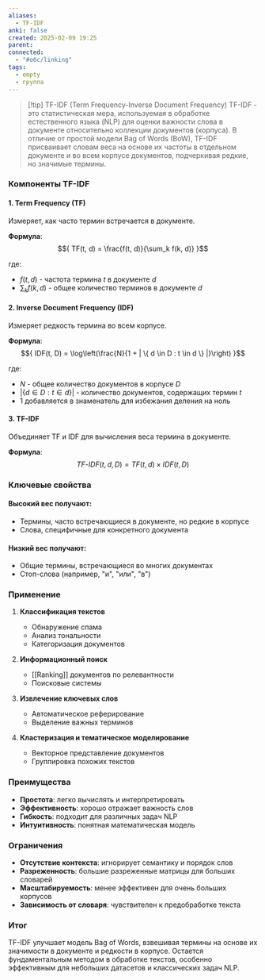 ```yaml
---
aliases:
  - TF-IDF
anki: false
created: 2025-02-09 19:25
parent: 
connected:
  - "#обс/linking"
tags:
  - empty
  - группа
---
```


> [!tip] TF-IDF (Term Frequency-Inverse Document Frequency)
TF-IDF - это статистическая мера, используемая в обработке естественного языка (NLP) для оценки важности слова в документе относительно коллекции документов (корпуса). В отличие от простой модели Bag of Words (BoW), TF-IDF присваивает словам веса на основе их частоты в отдельном документе и во всем корпусе документов, подчеркивая редкие, но значимые термины.

### Компоненты TF-IDF

#### 1. Term Frequency (TF)
Измеряет, как часто термин встречается в документе.

**Формула**:
$${ TF(t, d) = \frac{f(t, d)}{\sum_k f(k, d)} }$$

где:
- $f(t, d)$ - частота термина $t$ в документе $d$
- $\sum_k f(k, d)$ - общее количество терминов в документе $d$

#### 2. Inverse Document Frequency (IDF)
Измеряет редкость термина во всем корпусе.

**Формула**:
$${ IDF(t, D) = \log\left(\frac{N}{1 + | \{ d \in D : t \in d \} |}\right) }$$

где:
- $N$ - общее количество документов в корпусе $D$
- $\left| \{ d \in D : t \in d \} \right|$ - количество документов, содержащих термин $t$
- 1 добавляется в знаменатель для избежания деления на ноль

#### 3. TF-IDF
Объединяет TF и IDF для вычисления веса термина в документе.

**Формула**:
$${ TF\text{-}IDF(t, d, D) = TF(t, d) \times IDF(t, D) }$$

### Ключевые свойства

#### Высокий вес получают:
- Термины, часто встречающиеся в документе, но редкие в корпусе
- Слова, специфичные для конкретного документа

#### Низкий вес получают:
- Общие термины, встречающиеся во многих документах
- Стоп-слова (например, "и", "или", "в")

### Применение

1. **Классификация текстов**
   - Обнаружение спама
   - Анализ тональности
   - Категоризация документов

2. **Информационный поиск**
   - [[Ranking]] документов по релевантности
   - Поисковые системы

3. **Извлечение ключевых слов**
   - Автоматическое реферирование
   - Выделение важных терминов

4. **Кластеризация и тематическое моделирование**
   - Векторное представление документов
   - Группировка похожих текстов

### Преимущества

- **Простота**: легко вычислять и интерпретировать
- **Эффективность**: хорошо отражает важность слов
- **Гибкость**: подходит для различных задач NLP
- **Интуитивность**: понятная математическая модель

### Ограничения

- **Отсутствие контекста**: игнорирует семантику и порядок слов
- **Разреженность**: большие разреженные матрицы для больших словарей
- **Масштабируемость**: менее эффективен для очень больших корпусов
- **Зависимость от словаря**: чувствителен к предобработке текста

### Итог
TF-IDF улучшает модель Bag of Words, взвешивая термины на основе их значимости в документе и редкости в корпусе. Остается фундаментальным методом в обработке текстов, особенно эффективным для небольших датасетов и классических задач NLP.